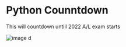 # Python Counntdown
 This will countdown untill 2022 A/L exam starts
 
![image](https://user-images.githubusercontent.com/88492493/205639539-f9cf7560-38b3-43f2-acb9-403a1e7e2504.png)
d
